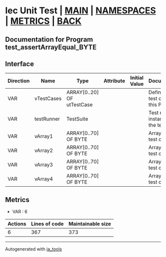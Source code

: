 # Iec Unit Test | [MAIN] | [NAMESPACES] | [METRICS] | [BACK]  

## Documentation for Program test_assertArrayEqual_BYTE  

## Interface  

| Direction | Name | Type | Attribute | Initial Value | Documentation |
| --------- | ---- | ---- | --------- | ------------- | ------------- |
| VAR | vTestCases | ARRAY[0..20] OF utTestCase |  |  | Definition of all test cases for this POU |  
| VAR | testRunner | TestSuite |  |  | Test runner instance to run the tests |  
| VAR | vArray1 | ARRAY[0..70] OF BYTE |  |  | Array data 1 of test case 1 |  
| VAR | vArray2 | ARRAY[0..70] OF BYTE |  |  | Array data 2 of test case 1 |  
| VAR | vArray3 | ARRAY[0..70] OF BYTE |  |  | Array data 3 of test case 2 |  
| VAR | vArray4 | ARRAY[0..70] OF BYTE |  |  | Array data 4 of test case 2 |  


## Metrics  

- VAR : 6

| Actions | Lines of code | Maintainable size |
| ------- | ------------- | ----------------- |
| 6 | 367 | 373 |

---
Autogenerated with [ia_tools](https://github.com/tkucic/ia_tools)  

[MAIN]: ../../../../index.md
[NAMESPACES]: ../../nsList.md
[METRICS]: ../../../metrics.md
[BACK]: ../nsMain.md
